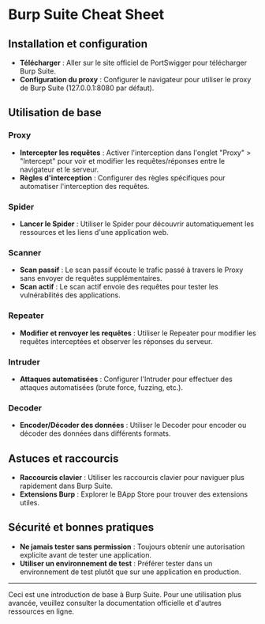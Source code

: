 # Burp Suite Cheat Sheet

## Installation et configuration
- **Télécharger** : Aller sur le site officiel de PortSwigger pour télécharger Burp Suite.
- **Configuration du proxy** : Configurer le navigateur pour utiliser le proxy de Burp Suite (127.0.0.1:8080 par défaut).

## Utilisation de base
### Proxy
- **Intercepter les requêtes** : Activer l'interception dans l'onglet "Proxy" > "Intercept" pour voir et modifier les requêtes/réponses entre le navigateur et le serveur.
- **Règles d'interception** : Configurer des règles spécifiques pour automatiser l'interception des requêtes.

### Spider
- **Lancer le Spider** : Utiliser le Spider pour découvrir automatiquement les ressources et les liens d'une application web.

### Scanner
- **Scan passif** : Le scan passif écoute le trafic passé à travers le Proxy sans envoyer de requêtes supplémentaires.
- **Scan actif** : Le scan actif envoie des requêtes pour tester les vulnérabilités des applications.

### Repeater
- **Modifier et renvoyer les requêtes** : Utiliser le Repeater pour modifier les requêtes interceptées et observer les réponses du serveur.

### Intruder
- **Attaques automatisées** : Configurer l'Intruder pour effectuer des attaques automatisées (brute force, fuzzing, etc.).

### Decoder
- **Encoder/Décoder des données** : Utiliser le Decoder pour encoder ou décoder des données dans différents formats.

## Astuces et raccourcis
- **Raccourcis clavier** : Utiliser les raccourcis clavier pour naviguer plus rapidement dans Burp Suite.
- **Extensions Burp** : Explorer le BApp Store pour trouver des extensions utiles.

## Sécurité et bonnes pratiques
- **Ne jamais tester sans permission** : Toujours obtenir une autorisation explicite avant de tester une application.
- **Utiliser un environnement de test** : Préférer tester dans un environnement de test plutôt que sur une application en production.

---

Ceci est une introduction de base à Burp Suite. Pour une utilisation plus avancée, veuillez consulter la documentation officielle et d'autres ressources en ligne.

